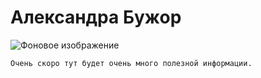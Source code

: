 # Александра Бужор

![Фоновое изображение](https://github.com/user-attachments/assets/b0c9683c-597d-464c-b2e5-2ab78dc8bda2)

`Oчень скоро тут будет очень много полезной информации.`
